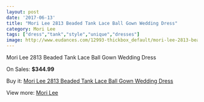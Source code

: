 ```yaml
---
layout: post
date: '2017-06-13'
title: "Mori Lee 2813 Beaded Tank Lace Ball Gown Wedding Dress"
category: Mori Lee
tags: ["dress","tank","style","unique","dresses"]
image: http://www.eudances.com/12993-thickbox_default/mori-lee-2813-beaded-tank-lace-ball-gown-wedding-dress.jpg
---
```

Mori Lee 2813 Beaded Tank Lace Ball Gown Wedding Dress

On Sales: **$344.99**
<a href="https://www.eudances.com/en/mori-lee/3953-mori-lee-2813-beaded-tank-lace-ball-gown-wedding-dress.html"><amp-img layout="responsive" width="600" height="600" src="//www.eudances.com/12993-thickbox_default/mori-lee-2813-beaded-tank-lace-ball-gown-wedding-dress.jpg" alt="Mori Lee 2813 Beaded Tank Lace Ball Gown Wedding Dress 0" /></a>
<a href="https://www.eudances.com/en/mori-lee/3953-mori-lee-2813-beaded-tank-lace-ball-gown-wedding-dress.html"><amp-img layout="responsive" width="600" height="600" src="//www.eudances.com/12997-thickbox_default/mori-lee-2813-beaded-tank-lace-ball-gown-wedding-dress.jpg" alt="Mori Lee 2813 Beaded Tank Lace Ball Gown Wedding Dress 1" /></a>
<a href="https://www.eudances.com/en/mori-lee/3953-mori-lee-2813-beaded-tank-lace-ball-gown-wedding-dress.html"><amp-img layout="responsive" width="600" height="600" src="//www.eudances.com/12996-thickbox_default/mori-lee-2813-beaded-tank-lace-ball-gown-wedding-dress.jpg" alt="Mori Lee 2813 Beaded Tank Lace Ball Gown Wedding Dress 2" /></a>
<a href="https://www.eudances.com/en/mori-lee/3953-mori-lee-2813-beaded-tank-lace-ball-gown-wedding-dress.html"><amp-img layout="responsive" width="600" height="600" src="//www.eudances.com/12995-thickbox_default/mori-lee-2813-beaded-tank-lace-ball-gown-wedding-dress.jpg" alt="Mori Lee 2813 Beaded Tank Lace Ball Gown Wedding Dress 3" /></a>
<a href="https://www.eudances.com/en/mori-lee/3953-mori-lee-2813-beaded-tank-lace-ball-gown-wedding-dress.html"><amp-img layout="responsive" width="600" height="600" src="//www.eudances.com/12994-thickbox_default/mori-lee-2813-beaded-tank-lace-ball-gown-wedding-dress.jpg" alt="Mori Lee 2813 Beaded Tank Lace Ball Gown Wedding Dress 4" /></a>

Buy it: [Mori Lee 2813 Beaded Tank Lace Ball Gown Wedding Dress](https://www.eudances.com/en/mori-lee/3953-mori-lee-2813-beaded-tank-lace-ball-gown-wedding-dress.html "Mori Lee 2813 Beaded Tank Lace Ball Gown Wedding Dress")

View more: [Mori Lee](https://www.eudances.com/en/9-mori-lee "Mori Lee")